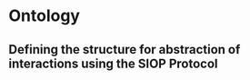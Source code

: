<!-- TITLE: Ontology -->
<!-- SUBTITLE: Defining the structure for abstraction of interactions using the SIOP Protocol -->

# Ontology
## Defining the structure for abstraction of interactions using the SIOP Protocol

